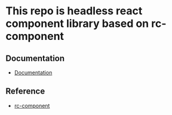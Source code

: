# This repo is headless react component library based on rc-component

## Documentation

- [Documentation](https://rcui.vercel.app/)

## Reference

- [rc-component](https://react-component.github.io/badgeboard/)
